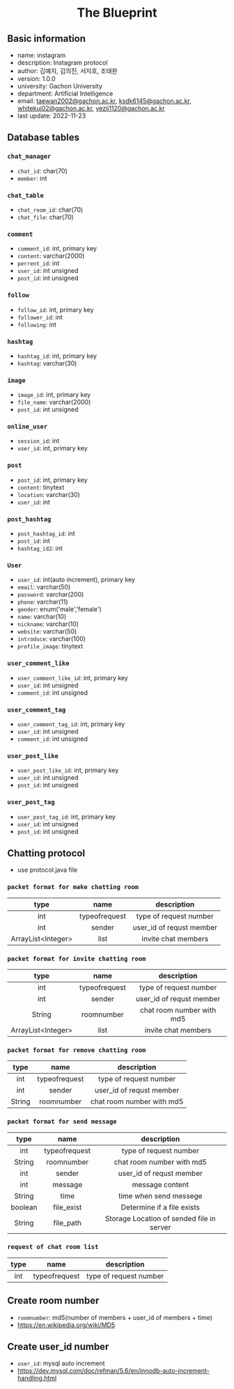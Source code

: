 <div style="text-align: center;"><h1>The Blueprint</h1></div>

## Basic information

* name: instagram
* description: Instagram protocol
* author: 김예지, 김의진, 서지호, 조태완
* version: 1.0.0
* university: Gachon University
* department: Artificial Intelligence
* email: taewan2002@gachon.ac.kr, ksdk6145@gachon.ac.kr, whitekuj02@gachon.ac.kr, yezii1120@gachon.ac.kr
* last update: 2022-11-23

## Database tables

### `chat_manager`
* `chat_id`: char(70)
* `member`: int

### `chat_table`
* `chat_room_id`: char(70)
* `chat_file`: char(70)

### `comment`
* `comment_id`: int, primary key
* `content`: varchar(2000)
* `perrent_id`: int
* `user_id`: int unsigned
* `post_id`: int unsigned

### `follow`
* `follow_id`: int, primary key
* `follower_id`: int
* `following`: int

### `hashtag`
* `hashtag_id`: int, primary key
* `hashtag`: varchar(30)

### `image`
* `image_id`: int, primary key
* `file_name`: varchar(2000)
* `post_id`: int unsigned

### `online_user`
* `session_id`: int
* `user_id`: int, primary key

### `post`
* `post_id`: int, primary key
* `content`: tinytext
* `location`: varchar(30)
* `user_id`: int

### `post_hashtag`

* `post_hashtag_id`: int
* `post_id`: int
* `hashtag_id2`: int

### `User`
* `user_id`: int(auto increment), primary key
* `email`: varchar(50)
* `password`: varchar(200)
* `phone`: varchar(11)
* `gender`: enum('male','female')
* `name`: varchar(10)
* `nickname`: varchar(10)
* `website`: varchar(50)
* `introduce`: varchar(100)
* `profile_image`: tinytext

### `user_comment_like`
* `user_comment_like_id`: int, primary key
* `user_id`: int unsigned
* `comment_id`: int unsigned

### `user_comment_tag`
* `user_comment_tag_id`: int, primary key
* `user_id`: int unsigned
* `comment_id`: int unsigned

### `user_post_like`
* `user_post_like_id`: int, primary key
* `user_id`: int unsigned
* `post_id`: int unsigned

### `user_post_tag`
* `user_post_tag_id`: int, primary key
* `user_id`: int unsigned
* `post_id`: int unsigned

## Chatting protocol

* use protocol.java file

### `packet format for make chatting room`

|        type         |     name      |       description        |
|:-------------------:|:-------------:|:------------------------:|
|         int         | typeofrequest |  type of request number  |
|         int         |    sender     | user_id of requst member |
| ArrayList\<Integer> |     list      |   invite chat members    |


### `packet format for invite chatting room`

|        type         |     name      |        description        |
|:-------------------:|:-------------:|:-------------------------:|
|         int         | typeofrequest |  type of request number   |
|         int         |    sender     | user_id of requst member  |
|       String        |  roomnumber   | chat room number with md5 |
| ArrayList\<Integer> |     list      |    invite chat members    |

### `packet format for remove chatting room`

|        type         |     name      |        description        |
|:-------------------:|:-------------:|:-------------------------:|
|         int         | typeofrequest |  type of request number   |
|         int         |    sender     | user_id of requst member  |
|       String        |  roomnumber   | chat room number with md5 |

### `packet format for send message`

|  type   |     name      |                description                |
|:-------:|:-------------:|:-----------------------------------------:|
|   int   | typeofrequest |          type of request number           |
| String  |  roomnumber   |         chat room number with md5         |
|   int   |    sender     |         user_id of requst member          |
|   int   |    message    |              message content              |
| String  |     time      |          time when send messege           |
| boolean |  file_exist   |        Determine if a file exists         |
| String  |   file_path   | Storage Location of sended file in server |

### `request of chat room list`
|  type   |     name      |                description                |
|:-------:|:-------------:|:-----------------------------------------:|
|   int   | typeofrequest |          type of request number           |


## Create room number

* `roomnumber`: md5(number of members + user_id of members + time)
* https://en.wikipedia.org/wiki/MD5

## Create user_id number

* `user_id`: mysql auto increment
* https://dev.mysql.com/doc/refman/5.6/en/innodb-auto-increment-handling.html




